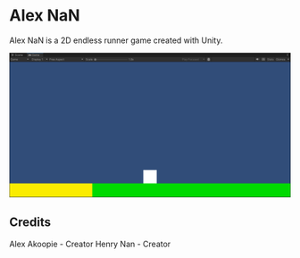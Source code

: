 # Alex NaN

Alex NaN is a 2D endless runner game created with Unity.

![Demonstration](imgs/img1.png)

## Credits

Alex Akoopie - Creator
Henry Nan - Creator
